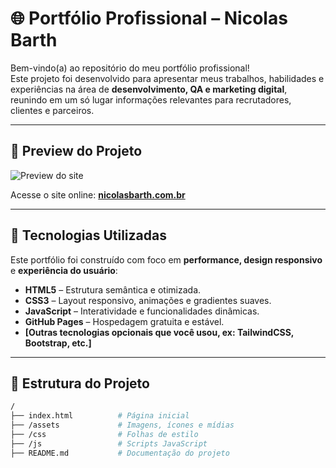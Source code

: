 # 🌐 Portfólio Profissional – Nicolas Barth

Bem-vindo(a) ao repositório do meu portfólio profissional!  
Este projeto foi desenvolvido para apresentar meus trabalhos, habilidades e experiências na área de **desenvolvimento, QA e marketing digital**, reunindo em um só lugar informações relevantes para recrutadores, clientes e parceiros.

---

## 📸 Preview do Projeto
![Preview do site](./assets/preview.png) <!-- Coloque um print do seu site aqui -->

Acesse o site online: **[nicolasbarth.com.br](https://nicolasbarth.com.br)**

---

## 🚀 Tecnologias Utilizadas
Este portfólio foi construído com foco em **performance, design responsivo** e **experiência do usuário**:

- **HTML5** – Estrutura semântica e otimizada.
- **CSS3** – Layout responsivo, animações e gradientes suaves.
- **JavaScript** – Interatividade e funcionalidades dinâmicas.
- **GitHub Pages** – Hospedagem gratuita e estável.
- **[Outras tecnologias opcionais que você usou, ex: TailwindCSS, Bootstrap, etc.]**

---

## 📂 Estrutura do Projeto
```bash
/
├── index.html          # Página inicial
├── /assets             # Imagens, ícones e mídias
├── /css                # Folhas de estilo
├── /js                 # Scripts JavaScript
├── README.md           # Documentação do projeto
